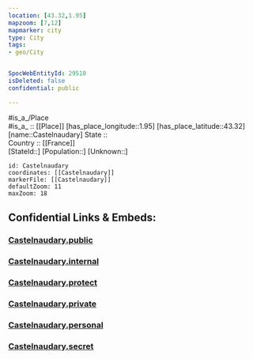 ```yaml
---
location: [43.32,1.95] 
mapzoom: [7,12] 
mapmarker: city 
type: City
tags:
- geo/City


SpocWebEntityId: 29510
isDeleted: false
confidential: public

---
```

#is_a_/Place  
#is_a_ :: [[Place]] 
[has_place_longitude::1.95] 
[has_place_latitude::43.32] 
[name::Castelnaudary] 
State ::  
Country :: [[France]]  
[StateId::] 
[Population::] 
[Unknown::] 


```leaflet
id: Castelnaudary
coordinates: [[Castelnaudary]] 
markerFile: [[Castelnaudary]] 
defaultZoom: 11 
maxZoom: 18
```


## Confidential Links & Embeds: 

### [Castelnaudary.public](/_public/\Earth\Continent\Europe\Europe~West\France\regions~France\Occitanie\departments~Occitanie\Aude\communes~Aude\Carcassonne\cities~CarcassonneCastelnaudary.public.md) 

### [Castelnaudary.internal](/_internal/\Earth\Continent\Europe\Europe~West\France\regions~France\Occitanie\departments~Occitanie\Aude\communes~Aude\Carcassonne\cities~CarcassonneCastelnaudary.internal.md) 

### [Castelnaudary.protect](/_protect/\Earth\Continent\Europe\Europe~West\France\regions~France\Occitanie\departments~Occitanie\Aude\communes~Aude\Carcassonne\cities~CarcassonneCastelnaudary.protect.md) 

### [Castelnaudary.private](/_private/\Earth\Continent\Europe\Europe~West\France\regions~France\Occitanie\departments~Occitanie\Aude\communes~Aude\Carcassonne\cities~CarcassonneCastelnaudary.private.md) 

### [Castelnaudary.personal](/_personal/\Earth\Continent\Europe\Europe~West\France\regions~France\Occitanie\departments~Occitanie\Aude\communes~Aude\Carcassonne\cities~CarcassonneCastelnaudary.personal.md) 

### [Castelnaudary.secret](/_secret/\Earth\Continent\Europe\Europe~West\France\regions~France\Occitanie\departments~Occitanie\Aude\communes~Aude\Carcassonne\cities~CarcassonneCastelnaudary.secret.md)

